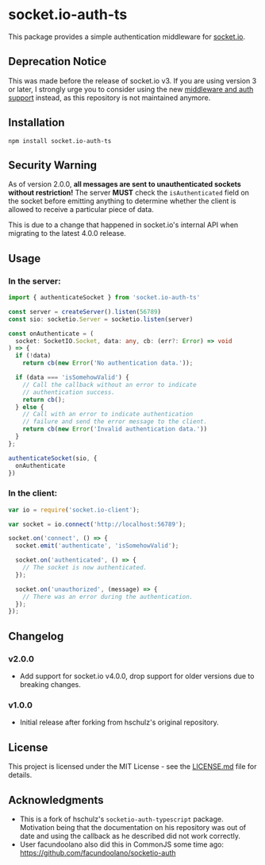 # socket.io-auth-ts
This package provides a simple authentication middleware for [socket.io](https://socket.io/).

## Deprecation Notice
This was made before the release of socket.io v3. If you are using version 3 or later, I strongly urge you to consider using the new [middleware and auth support](https://socket.io/docs/v3/middlewares/#Sending-credentials) instead, as this repository is not maintained anymore.

## Installation
```
npm install socket.io-auth-ts
```

## Security Warning
As of version 2.0.0, **all messages are sent to unauthenticated sockets without restriction!** The server **MUST** check the `isAuthenticated` field on the socket before emitting anything to determine whether the client is allowed to receive a particular piece of data.

This is due to a change that happened in socket.io's internal API when migrating to the latest 4.0.0 release.

## Usage
### In the server:
```typescript
import { authenticateSocket } from 'socket.io-auth-ts'

const server = createServer().listen(56789)
const sio: socketio.Server = socketio.listen(server)

const onAuthenticate = (
  socket: SocketIO.Socket, data: any, cb: (err?: Error) => void
) => {
  if (!data)
    return cb(new Error('No authentication data.'));

  if (data === 'isSomehowValid') {
    // Call the callback without an error to indicate
    // authentication success.
    return cb();
  } else {
    // Call with an error to indicate authentication
    // failure and send the error message to the client.
    return cb(new Error('Invalid authentication data.'))
  }
};

authenticateSocket(sio, {
  onAuthenticate
})
```

### In the client:
```javascript
var io = require('socket.io-client');

var socket = io.connect('http://localhost:56789');

socket.on('connect', () => {
  socket.emit('authenticate', 'isSomehowValid');

  socket.on('authenticated', () => {
    // The socket is now authenticated.
  });

  socket.on('unauthorized', (message) => {
    // There was an error during the authentication.
  });
});
```

## Changelog

### v2.0.0
- Add support for socket.io v4.0.0, drop support for older versions due to breaking changes.

### v1.0.0
- Initial release after forking from hschulz's original repository.

## License
This project is licensed under the MIT License - see the [LICENSE.md](LICENSE.md) file for details.

## Acknowledgments
* This is a fork of hschulz's `socketio-auth-typescript` package. Motivation being that the documentation on his repository was out of date and using the callback as he described did not work correctly.
* User facundoolano also did this in CommonJS some time ago: https://github.com/facundoolano/socketio-auth
